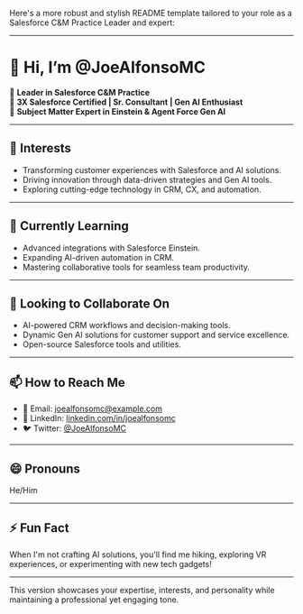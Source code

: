 Here's a more robust and stylish README template tailored to your role as a Salesforce C&M Practice Leader and expert:  

---

# 👋 Hi, I’m @JoeAlfonsoMC  

🌟 **Leader in Salesforce C&M Practice**  
💼 **3X Salesforce Certified | Sr. Consultant | Gen AI Enthusiast**  
🎯 **Subject Matter Expert in Einstein & Agent Force Gen AI**  

---

## 👀 **Interests**  
- Transforming customer experiences with Salesforce and AI solutions.  
- Driving innovation through data-driven strategies and Gen AI tools.  
- Exploring cutting-edge technology in CRM, CX, and automation.  

---

## 🌱 **Currently Learning**  
- Advanced integrations with Salesforce Einstein.  
- Expanding AI-driven automation in CRM.  
- Mastering collaborative tools for seamless team productivity.  

---

## 💞️ **Looking to Collaborate On**  
- AI-powered CRM workflows and decision-making tools.  
- Dynamic Gen AI solutions for customer support and service excellence.  
- Open-source Salesforce tools and utilities.  

---

## 📫 **How to Reach Me**  
- 💌 Email: [joealfonsomc@example.com](mailto:joealfonsomc@example.com)  
- 💼 LinkedIn: [linkedin.com/in/joealfonsomc](https://linkedin.com/in/joealfonsomc)  
- 🐦 Twitter: [@JoeAlfonsoMC](https://twitter.com/JoeAlfonsoMC)  

---

## 😄 **Pronouns**  
He/Him  

---

## ⚡ **Fun Fact**  
When I'm not crafting AI solutions, you'll find me hiking, exploring VR experiences, or experimenting with new tech gadgets!  

---

<!---  
JoeAlfonsoMC/JoeAlfonsoMC is a ✨ special ✨ repository because its `README.md` (this file) appears on your GitHub profile.  
You can click the Preview link to take a look at your changes.  
--->  

This version showcases your expertise, interests, and personality while maintaining a professional yet engaging tone.
